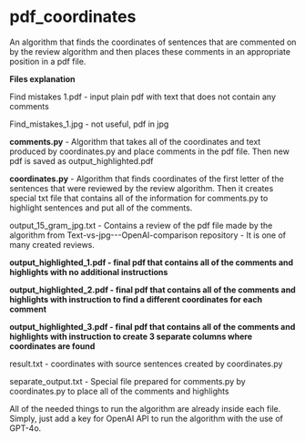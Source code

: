 # pdf_coordinates

An algorithm that finds the coordinates of sentences that are commented on by the review algorithm and then places these comments in an appropriate position in a pdf file.

**Files explanation**

Find mistakes 1.pdf - input plain pdf with text that does not contain any comments

Find_mistakes_1.jpg - not useful, pdf in jpg

**comments.py** - Algorithm that takes all of the coordinates and text produced by coordinates.py and place comments in the pdf file. Then new pdf is saved as output_highlighted.pdf

**coordinates.py** - Algorithm that finds coordinates of the first letter of the sentences that were reviewed by the review algorithm. Then it creates special txt file that contains all of the information for comments.py to highlight sentences and put all of the comments.

output_15_gram_jpg.txt - Contains a review of the pdf file made by the algorithm from Text-vs-jpg---OpenAI-comparison repository - It is one of many created reviews.

**output_highlighted_1.pdf - final pdf that contains all of the comments and highlights with no additional instructions**

**output_highlighted_2.pdf - final pdf that contains all of the comments and highlights with instruction to find a different coordinates for each comment**

**output_highlighted_3.pdf - final pdf that contains all of the comments and highlights with instruction to create 3 separate columns where coordinates are found**

result.txt - coordinates with source sentences created by coordinates.py

separate_output.txt - Special file prepared for comments.py by coordinates.py to place all of the comments and highlights

All of the needed things to run the algorithm are already inside each file.
Simply, just add a key for OpenAI API to run the algorithm with the use of GPT-4o.
